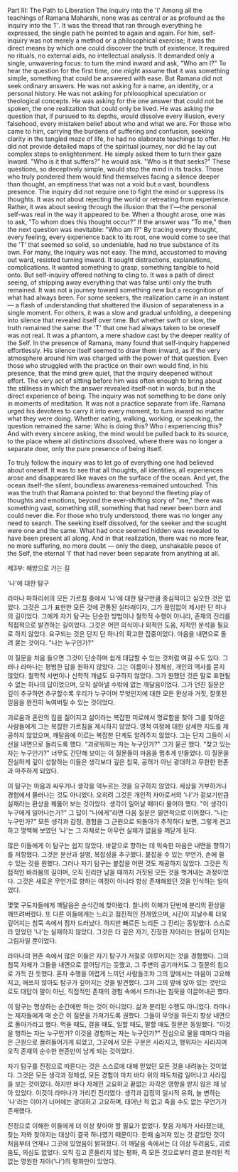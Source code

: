 Part III: The Path to Liberation
The Inquiry into the 'I'
Among all the teachings of Ramana Maharshi, none was as central or as profound as the inquiry into the T'. It was the thread that ran through everything he expressed, the single path he pointed to again and again. For him, self-inquiry was not merely a method or a philosophical exercise; it was the direct means by which one could discover the truth of existence. It required no rituals, no external aids, no intellectual analysis. It demanded only a single, unwavering focus: to turn the mind inward and ask, "Who am I?"
To hear the question for the first time, one might assume that it was something simple, something that could be answered with ease. But Ramana did not seek ordinary answers. He was not asking for a name, an identity, or a personal history. He was not asking for philosophical speculation or theological concepts. He was asking for the one answer that could not be spoken, the one realization that could only be lived. He was asking the question that, if pursued to its depths, would dissolve every illusion, every falsehood, every mistaken belief about who and what we are.
For those who came to him, carrying the burdens of suffering and confusion, seeking clarity in the tangled maze of life, he had no elaborate teachings to offer. He did not provide detailed maps of the spiritual journey, nor did he lay out complex steps to enlightenment. He simply asked them to turn their gaze inward. "Who is it that suffers?" he would ask. "Who is it that seeks?" These questions, so deceptively simple, would stop the mind in its tracks. Those who truly pondered them would find themselves facing a silence deeper than thought, an emptiness that was not a void but a vast, boundless presence.
The inquiry did not require one to fight the mind or suppress its thoughts. It was not about rejecting the world or retreating from experience. Rather, it was about seeing through the illusion that the I'—the personal self-was real in the way it appeared to be. When a thought arose, one was to ask, "To whom does this thought occur?" If the answer was "To me," then the next question was inevitable: "Who am I?" By tracing every thought, every feeling, every experience back to its root, one would come to see that the 'T' that seemed so solid, so undeniable, had no true substance of its own.
For many, the inquiry was not easy. The mind, accustomed to moving out ward, resisted turning inward. It sought distractions, explanations, complications. It wanted something to grasp, something tangible to hold onto. But self-inquiry offered nothing to cling to. It was a path of direct seeing, of stripping away everything that was false until only the truth remained. It was not a journey toward something new but a recognition of what had always been.
For some seekers, the realization came in an instant — a flash of understanding that shattered the illusion of separateness in a single moment. For others, it was a slow and gradual unfolding, a deepening into silence that revealed itself over time. But whether swift or slow, the truth remained the same: the 'T' that one had always taken to be oneself was not real. It was a phantom, a mere shadow cast by the deeper reality of the Self.
In the presence of Ramana, many found that self-inquiry happened effortlessly. His silence itself seemed to draw them inward, as if the very atmosphere around him was charged with the power of that question. Even those who struggled with the practice on their own would find, in his presence, that the mind grew quiet, that the inquiry deepened without effort. The very act of sitting before him was often enough to bring about the stillness in which the answer revealed itself-not in words, but in the direct experience of being.
The inquiry was not something to be done only in moments of meditation. It was not a practice separate from life. Ramana urged his devotees to carry it into every moment, to turn inward no matter what they were doing. Whether eating, walking, working, or speaking, the question remained the same: Who is doing this? Who i experiencing this? And with every sincere asking, the mind would be pulled back to its source, to the place where all distinctions dissolved, where there was no longer a separate doer, only the pure presence of being itself.

To truly follow the inquiry was to let go of everything one had believed about oneself. It was to see that all thoughts, all identities, all experiences arose and disappeared like waves on the surface of the ocean. And yet, the ocean itself-the silent, boundless awareness-remained untouched. This was the truth that Ramana pointed to: that beyond the fleeting play of thoughts and emotions, beyond the ever-shifting story of "me," there was something vast, something still, something that had never been born and could never die.
For those who truly understood, there was no longer any need to search. The seeking itself dissolved, for the seeker and the sought were one and the same. What had once seemed hidden was revealed to have been present all along. And in that realization, there was no more fear, no more suffering, no more doubt — only the deep, unshakable peace of the Self, the eternal 'I' that had never been separate from anything at all.

제3부: 해방으로 가는 길

'나'에 대한 탐구

라마나 마하리쉬의 모든 가르침 중에서 '나'에 대한 탐구만큼 중심적이고 심오한 것은 없었다. 그것은 그가 표현한 모든 것에 관통된 실타래이자, 그가 끊임없이 제시한 단 하나의 길이었다. 그에게 자기 탐구는 단순한 방법이나 철학적 수행이 아니라, 존재의 진리를 직접적으로 발견하는 길이었다. 그것은 어떤 의식이나 외적인 도움, 지적인 분석을 필요로 하지 않았다. 요구되는 것은 단지 단 하나의 확고한 집중이었다. 마음을 내면으로 돌려 묻는 것이다. "나는 누구인가?"

이 질문을 처음 들으면 그것이 단순하며 쉽게 대답할 수 있는 것처럼 여길 수도 있다. 그러나 라마나는 평범한 답을 원하지 않았다. 그는 이름이나 정체성, 개인의 역사를 묻지 않았다. 철학적 사변이나 신학적 개념도 요구하지 않았다. 그가 원했던 것은 말로 표현될 수 없는 하나의 답이었으며, 오직 살아낼 수밖에 없는 깨달음이었다. 그가 던진 질문은 깊이 추구하면 추구할수록 우리가 누구이며 무엇인지에 대한 모든 환상과 거짓, 잘못된 믿음을 완전히 녹여버릴 수 있는 것이었다.

괴로움과 혼란의 짐을 짊어지고 삶이라는 복잡한 미로에서 명료함을 찾아 그를 찾아온 사람들에게 그는 복잡한 가르침을 제시하지 않았다. 영적 여정에 대한 상세한 지도를 제공하지 않았으며, 깨달음에 이르는 복잡한 단계도 알려주지 않았다. 그는 단지 그들이 시선을 내면으로 돌리도록 했다. "괴로워하는 자는 누구인가?" 그가 묻곤 했다. "찾고 있는 자는 누구인가?" 너무도 간단해 보이는 이 질문들이 마음을 멈추게 만들었다. 이 질문을 진실하게 깊이 성찰하는 이들은 생각보다 깊은 침묵, 공허가 아닌 광대하고 무한한 현존과 마주하게 되었다.

이 탐구는 마음과 싸우거나 생각을 억누르는 것을 요구하지 않았다. 세상을 거부하거나 경험에서 물러나는 것도 아니었다. 오히려 그것은 개인적 자아로서의 '나'가 겉보기만큼 실재라는 환상을 꿰뚫어 보는 것이었다. 생각이 일어날 때마다 물어야 했다. "이 생각이 누구에게 일어나는가?" 그 답이 "나에게"라면 다음 질문은 필연적으로 이어졌다. "나는 누구인가?" 모든 생각과 감정, 경험을 그 근원으로 되돌아가 추적하다 보면, 그렇게 견고하고 명백해 보였던 '나'는 그 자체로는 아무런 실체가 없음을 깨닫게 된다.

많은 이들에게 이 탐구는 쉽지 않았다. 바깥으로 향하는 데 익숙한 마음은 내면을 향하기를 저항했다. 그것은 분산과 설명, 복잡성을 추구했다. 붙잡을 수 있는 무언가, 손에 쥘 수 있는 것을 원했다. 그러나 자기 탐구는 붙잡을 어떤 것도 제공하지 않았다. 그것은 직접적인 바라봄의 길이며, 오직 진리만 남을 때까지 거짓된 모든 것을 벗겨내는 과정이었다. 그것은 새로운 무언가로 향하는 여정이 아니라 항상 존재해왔던 것을 인식하는 일이었다.

몇몇 구도자들에게 깨달음은 순식간에 찾아왔다. 찰나의 이해가 단번에 분리의 환상을 깨뜨려버렸다. 또 다른 이들에게는 느리고 점진적인 전개였으며, 시간이 지날수록 더욱 깊어지는 침묵 속에서 점차 드러났다. 하지만 빠르든 느리든 그 진리는 동일했다. 스스로라 믿었던 '나'는 실재하지 않았다. 그것은 더 깊은 자기, 진정한 자아라는 현실이 던지는 그림자일 뿐이었다.

라마나의 현존 속에서 많은 이들은 자기 탐구가 저절로 이루어지는 것을 경험했다. 그의 침묵 자체가 그들을 내면으로 끌어당기는 듯했고, 그 주변의 공기마저도 그 질문의 힘으로 가득 찬 듯했다. 혼자 수행을 어렵게 느끼던 사람들조차 그의 앞에서는 마음이 고요해지고, 애쓰지 않아도 탐구가 깊어지는 것을 발견했다. 그저 그의 앞에 앉아 있는 것만으로도 대답이 말이 아닌, 직접적인 존재의 경험 속에서 드러나는 침묵을 이끌어내곤 했다.

이 탐구는 명상하는 순간에만 하는 것이 아니었다. 삶과 분리된 수행도 아니었다. 라마나는 제자들에게 매 순간 이 질문을 가져가도록 권했다. 그들이 무엇을 하든지 항상 내면으로 돌아가라고 했다. 먹을 때도, 걸을 때도, 일할 때도, 말할 때도 질문은 동일했다. "이것을 행하는 자는 누구인가? 이것을 경험하는 자는 누구인가?" 진심으로 물을 때마다 마음은 근원으로 끌려들어가게 되었고, 그곳에서 모든 구분은 사라지고, 행위자는 사라지며 오직 존재의 순수한 현존만이 남게 되는 것이었다.

자기 탐구를 진정으로 따른다는 것은 스스로에 대해 믿었던 모든 것을 내려놓는 것이었다. 그것은 모든 생각과 정체성, 모든 경험이 마치 바다 위의 파도처럼 일어나고 사라짐을 보는 것이었다. 하지만 바다 자체인 고요하고 끝없는 자각은 영향을 받지 않은 채 남아 있었다. 이것이 라마나가 가리킨 진리였다. 생각과 감정의 일시적 유희, 늘 변하는 '나'라는 이야기 너머에는 광대하고 고요하며, 태어난 적 없고 죽을 수도 없는 무언가가 존재했다.

진정으로 이해한 이들에게 더 이상 찾아야 할 필요가 없었다. 찾음 자체가 사라졌는데, 찾는 자와 찾아지는 대상이 결국 하나였기 때문이다. 한때 숨겨져 있는 것 같았던 것이 처음부터 언제나 그곳에 있었음이 밝혀졌다. 이 깨달음 속에서는 더 이상 두려움도, 괴로움도, 의심도 없었다. 오직 깊고 흔들리지 않는 평화, 즉 모든 것으로부터 결코 분리된 적 없는 영원한 자아('나')의 평화만이 있었다.